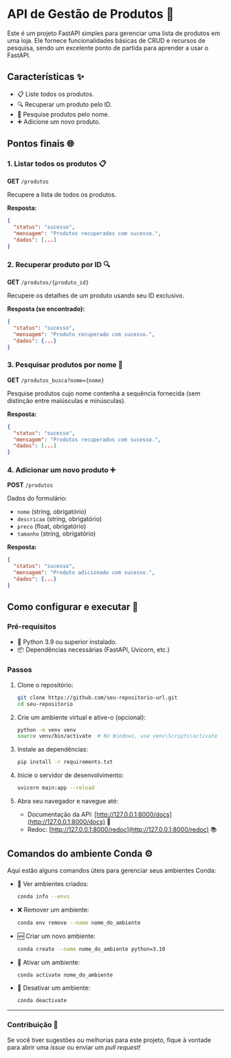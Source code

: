 
# API de Gestão de Produtos 🛒

Este é um projeto FastAPI simples para gerenciar uma lista de produtos em uma loja. Ele fornece funcionalidades básicas de CRUD e recursos de pesquisa, sendo um excelente ponto de partida para aprender a usar o FastAPI.

## Características ✨
- 📋 Liste todos os produtos.
- 🔍 Recuperar um produto pelo ID.
- 📝 Pesquise produtos pelo nome.
- ➕ Adicione um novo produto.

## Pontos finais 🌐

### 1. Listar todos os produtos 📋
**GET** `/produtos`

Recupere a lista de todos os produtos.

**Resposta:**

```json
{
  "status": "sucesso",
  "mensagem": "Produtos recuperados com sucesso.",
  "dados": [...]
}
```

### 2. Recuperar produto por ID 🔍
**GET** `/produtos/{produto_id}`

Recupere os detalhes de um produto usando seu ID exclusivo.

**Resposta (se encontrado):**

```json
{
  "status": "sucesso",
  "mensagem": "Produto recuperado com sucesso.",
  "dados": {...}
}
```

### 3. Pesquisar produtos por nome 🔎
**GET** `/produtos_busca?nome={nome}`

Pesquise produtos cujo nome contenha a sequência fornecida (sem distinção entre maiúsculas e minúsculas).

**Resposta:**

```json
{
  "status": "sucesso",
  "mensagem": "Produtos recuperados com sucesso.",
  "dados": [...]
}
```

### 4. Adicionar um novo produto ➕
**POST** `/produtos`

Dados do formulário:
- `nome` (string, obrigatório)
- `descricao` (string, obrigatório)
- `preco` (float, obrigatório)
- `tamanho` (string, obrigatório)

**Resposta:**

```json
{
  "status": "sucesso",
  "mensagem": "Produto adicionado com sucesso.",
  "dados": {...}
}
```


## Como configurar e executar 🚀

### Pré-requisitos
- 🐍 Python 3.9 ou superior instalado.
- 📦 Dependências necessárias (FastAPI, Uvicorn, etc.)

### Passos
1. Clone o repositório:

    ```bash
    git clone https://github.com/seu-repositorio-url.git
    cd seu-repositorio
    ```

2. Crie um ambiente virtual e ative-o (opcional):

    ```bash
    python -m venv venv
    source venv/bin/activate  # No Windows, use venv\Scripts\activate
    ```

3. Instale as dependências:

    ```bash
    pip install -r requirements.txt
    ```

4. Inicie o servidor de desenvolvimento:

    ```bash
    uvicorn main:app --reload
    ```

5. Abra seu navegador e navegue até:

    - Documentação da API: [http://127.0.0.1:8000/docs](http://127.0.0.1:8000/docs) 📄
    - Redoc: [http://127.0.0.1:8000/redoc](http://127.0.0.1:8000/redoc) 📚

## Comandos do ambiente Conda ⚙️

Aqui estão alguns comandos úteis para gerenciar seus ambientes Conda:

- 🌱 Ver ambientes criados:

    ```bash
    conda info --envs
    ```

- ❌ Remover um ambiente:

    ```bash
    conda env remove --name nome_do_ambiente
    ```

- 🆕 Criar um novo ambiente:

    ```bash
    conda create --name nome_do_ambiente python=3.10
    ```

- 🔄 Ativar um ambiente:

    ```bash
    conda activate nome_do_ambiente
    ```

- 🚪 Desativar um ambiente:

    ```bash
    conda deactivate
    ```

---

### Contribuição 🤝

Se você tiver sugestões ou melhorias para este projeto, fique à vontade para abrir uma *issue* ou enviar um *pull request*! 

